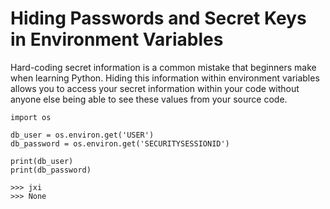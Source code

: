 # Hiding Passwords and Secret Keys in Environment Variables

Hard-coding secret information is a common mistake that beginners make when learning Python. Hiding this information within environment variables allows you to access your secret information within your code without anyone else being able to see these values from your source code. 

```
import os

db_user = os.environ.get('USER')
db_password = os.environ.get('SECURITYSESSIONID')

print(db_user)
print(db_password)

>>> jxi
>>> None
```

